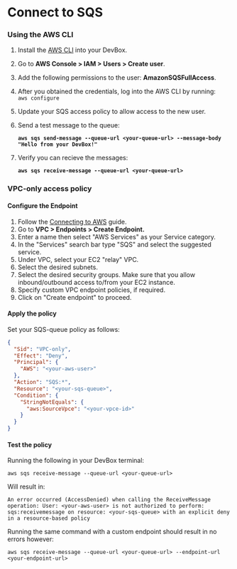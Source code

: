 # Connect to SQS

### Using the AWS CLI

1. Install the [AWS CLI](../../../references/starter-templates/third-party/aws.md) into your DevBox.
2. Go to **AWS Console > IAM > Users >  Create user**.
3. Add the following permissions to the user: **AmazonSQSFullAccess**.
4. After you obtained the credentials, log into the AWS CLI by running:\
   `aws configure`
5. Update your SQS access policy to allow access to the new user.
6.  Send a test message to the queue:

    <pre><code><strong>aws sqs send-message --queue-url &#x3C;your-queue-url> --message-body "Hello from your DevBox!"
    </strong></code></pre>
7.  Verify you can recieve the messages:

    <pre><code><strong>aws sqs receive-message --queue-url &#x3C;your-queue-url>
    </strong></code></pre>

### VPC-only access policy

#### Configure the Endpoint

1. Follow the [Connecting to AWS](../../existing-network/connecting-to-aws.md) guide.
2. Go to **VPC > Endpoints > Create Endpoint.**
3. Enter a name then select "AWS Services" as your Service category.
4. In the "Services" search bar type "SQS" and select the suggested service.
5. Under VPC, select your EC2 "relay" VPC.
6. Select the desired subnets.
7. Select the desired security groups. Make sure that you allow inbound/outbound access to/from your EC2 instance.
8. Specify custom VPC endpoint policies, if required.
9. Click on "Create endpoint" to proceed.

#### Apply the policy

Set your SQS-queue policy as follows:

```json
{
  "Sid": "VPC-only",
  "Effect": "Deny",
  "Principal": {
    "AWS": "<your-aws-user>"
  },
  "Action": "SQS:*",
  "Resource": "<your-sqs-queue>",
  "Condition": {
    "StringNotEquals": {
      "aws:SourceVpce": "<your-vpce-id>"
    }
  }
}
```

#### Test the policy

Running the following in your DevBox terminal:

```
aws sqs receive-message --queue-url <your-queue-url>
```

Will result in:

```
An error occurred (AccessDenied) when calling the ReceiveMessage operation: User: <your-aws-user> is not authorized to perform: sqs:receivemessage on resource: <your-sqs-queue> with an explicit deny in a resource-based policy
```

Running the same command with a custom endpoint should result in no errors however:

```
aws sqs receive-message --queue-url <your-queue-url> --endpoint-url <your-endpoint-url>
```
